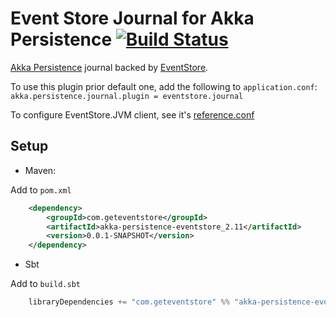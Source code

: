# Event Store Journal for Akka Persistence [![Build Status](https://travis-ci.org/EventStore/EventStore.Akka.Persistence.png?branch=master)](https://travis-ci.org/EventStore/EventStore.Akka.Persistence)

[Akka Persistence](http://doc.akka.io/docs/akka/2.3.2/scala/persistence.html) journal backed by [EventStore](http://geteventstore.com/).

To use this plugin prior default one, add the following to `application.conf`:
```akka.persistence.journal.plugin = eventstore.journal```

To configure EventStore.JVM client, see it's [reference.conf](https://github.com/EventStore/EventStore.JVM/blob/master/src/main/resources/reference.conf)

## Setup

* Maven:

Add to `pom.xml`

```xml
    <dependency>
        <groupId>com.geteventstore</groupId>
        <artifactId>akka-persistence-eventstore_2.11</artifactId>
        <version>0.0.1-SNAPSHOT</version>
    </dependency>
```

* Sbt

Add to `build.sbt`

```scala
    libraryDependencies += "com.geteventstore" %% "akka-persistence-eventstore" % "0.0.1-SNAPSHOT"
```